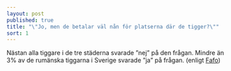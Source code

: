 ```yaml
---
layout: post
published: true
title: "\"Jo, men de betalar väl nån för platserna där de tigger?\""
sort: 1
---
```






Nästan alla tiggare i de tre städerna svarade ”nej” på den frågan. Mindre än 3% av de rumänska tiggarna i Sverige svarade ”ja” på frågan. (enligt [Fafo](http://fafo.no/images/pub/2015/954-innmat-trykk.pdf)) 

